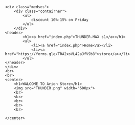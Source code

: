 <!DOCTYPE html>
<html lang="en">
<head>
    <meta charset="UTF-8">
    <meta http-equiv="X-UA-Compatible" content="IE=edge">
    <meta name="viewport" content="width=device-width, initial-scale=1.0">
    <title>Store of Thunder.Max</title>
    <link rel="stylesheet" href="index.css">
    <link rel="stylesheet" href="https://cdnjs.cloudflare.com/ajax/libs/font-awesome/6.0.0-beta2/css/all.min.css">
</head>
<body>

<!--header-->

    <div class="medsos">
        <div class="contairner">
            <ul>
                discount 10%-15% on Friday
            </ul>
        </div>
    <header>
            <h1><a href="index.php">THUNDER.MAX s1</a></h1>
            <ul>
                <li><a href="index.php">Home</a></li>
                <li><a href="https://forms.gle/TRA2xoVL42aJfV9b8">store</a></li>
            </ul>
    </header>
    </div>
    <br>
    <br>
    <center>
        <h1>WALCOME TO Arion Store</h1>
        <img src="THUNDER.png" width="600px">
        <br>
        <br>
        <br>
        <br>
        <br>
        
    </center>
</body>
</html>
